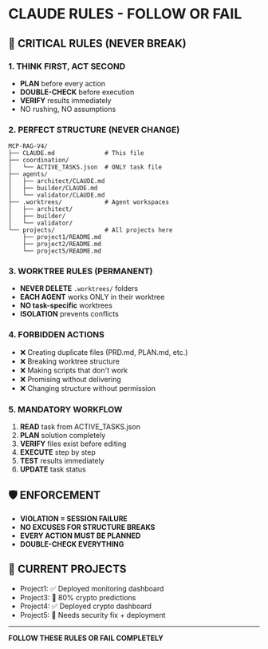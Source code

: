 # CLAUDE RULES - FOLLOW OR FAIL

## 🚨 CRITICAL RULES (NEVER BREAK)

### 1. THINK FIRST, ACT SECOND
- **PLAN** before every action
- **DOUBLE-CHECK** before execution  
- **VERIFY** results immediately
- NO rushing, NO assumptions

### 2. PERFECT STRUCTURE (NEVER CHANGE)
```
MCP-RAG-V4/
├── CLAUDE.md              # This file
├── coordination/
│   └── ACTIVE_TASKS.json  # ONLY task file
├── agents/
│   ├── architect/CLAUDE.md
│   ├── builder/CLAUDE.md  
│   └── validator/CLAUDE.md
├── .worktrees/            # Agent workspaces
│   ├── architect/
│   ├── builder/
│   └── validator/
└── projects/              # All projects here
    ├── project1/README.md
    ├── project2/README.md
    └── project5/README.md
```

### 3. WORKTREE RULES (PERMANENT)
- **NEVER DELETE** `.worktrees/` folders
- **EACH AGENT** works ONLY in their worktree
- **NO task-specific** worktrees
- **ISOLATION** prevents conflicts

### 4. FORBIDDEN ACTIONS
- ❌ Creating duplicate files (PRD.md, PLAN.md, etc.)
- ❌ Breaking worktree structure  
- ❌ Making scripts that don't work
- ❌ Promising without delivering
- ❌ Changing structure without permission

### 5. MANDATORY WORKFLOW
1. **READ** task from ACTIVE_TASKS.json
2. **PLAN** solution completely
3. **VERIFY** files exist before editing
4. **EXECUTE** step by step
5. **TEST** results immediately
6. **UPDATE** task status

## 🛡️ ENFORCEMENT
- **VIOLATION = SESSION FAILURE**
- **NO EXCUSES FOR STRUCTURE BREAKS**
- **EVERY ACTION MUST BE PLANNED**
- **DOUBLE-CHECK EVERYTHING**

## 📍 CURRENT PROJECTS
- Project1: ✅ Deployed monitoring dashboard
- Project3: 🔄 80% crypto predictions  
- Project4: ✅ Deployed crypto dashboard
- Project5: 🚨 Needs security fix + deployment

---
**FOLLOW THESE RULES OR FAIL COMPLETELY**